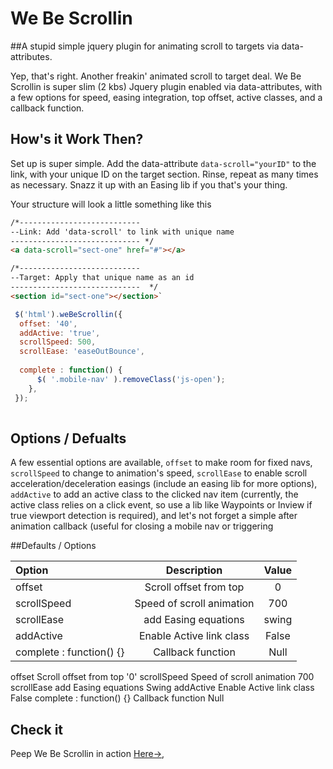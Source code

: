 # We Be Scrollin

##A stupid simple jquery plugin for animating scroll to targets via data-attributes.

Yep, that's right. Another freakin' animated scroll to target deal. We Be Scrollin is super slim (2 kbs) Jquery plugin enabled via data-attributes, with a few options for speed, easing integration, top offset, active classes, and a callback function.


## How's it Work Then?
Set up is super simple. Add the data-attribute `data-scroll="yourID"` to the link, with your unique ID on the target section. Rinse, repeat as many times as necessary. Snazz it up with an Easing lib if you that's your thing.

Your structure will look a little something like this

```html
/*---------------------------  
--Link: Add 'data-scroll' to link with unique name
----------------------------- */
<a data-scroll="sect-one" href="#"></a>

/*---------------------------  
--Target: Apply that unique name as an id
-----------------------------  */
<section id="sect-one"></section>`
```


```javascript
 $('html').weBeScrollin({
  offset: '40',
  addActive: 'true',
  scrollSpeed: 500,
  scrollEase: 'easeOutBounce',
  
  complete : function() {
      $( '.mobile-nav' ).removeClass('js-open');
    },
 });
  
```

## Options / Defualts
A few essential options are available, `offset` to make room for fixed navs, `scrollSpeed` to change to animation's speed, `scrollEase` to enable scroll acceleration/deceleration easings (include an easing lib for more options), `addActive` to add an active class to the clicked nav item (currently, the active class relies on a click event, so use a lib like Waypoints or Inview if true viewport detection is required), and let's not forget a simple after animation callback (useful for closing a mobile nav or triggering 



##Defaults / Options

| Option        			|      Description                  	|   Value 
| :-------------			| :-------------------------------:  | :------------:
| offset     			| Scroll offset from top         	 | 0 
| scrollSpeed   			| Speed of scroll animation    					| 700
| scrollEase    			| add Easing equations  				| swing  
| addActive     	 		| Enable Active link class  			  		|	False
| complete : function() {}   				| Callback function       						| Null


<tr>
<th scope="row">offset</th>
<td>Scroll offset from top</td>
<td>'0'</td>
</tr>

<tr>
<th scope="row">scrollSpeed</th>
<td>Speed of scroll animation</td>
<td>700</td>
</tr>

<tr>
<th scope="row">scrollEase</th>
<td>add Easing equations</td>
<td>Swing</td>
</tr>

<tr>
<th scope="row">addActive</th>
<td>Enable Active link class</td>
<td>False</td>
</tr>

<tr>
<th scope="row">complete : function() {}</th>
<td>Callback function</td>
<td>Null</td>
</tr>


## Check it 
Peep We Be Scrollin in action [Here→](http://webescrollin.stephenscaff.com/), 

